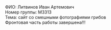 ФИО: Литвинов Иван Артемович\
Номер группы: M3313\
Тема: сайт со смешными фотографиями грибов\
Фронтовая часть работы завершена!!!
